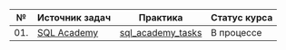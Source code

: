 | № | Источник задач | Практика |Статус курса |
|---|-----------|------------------|--------------|
|01.|[SQL Academy](https://sql-academy.org/ru/trainer)|[sql_academy_tasks](https://github.com/alexkandinsky/sql_tasks/blob/main/sql_academy_tasks.ipynb)| В процессе|
